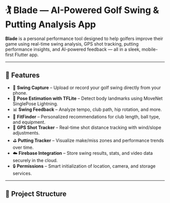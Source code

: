 # 🏌️ Blade — AI-Powered Golf Swing & Putting Analysis App

**Blade** is a personal performance tool designed to help golfers improve their game using real-time swing analysis, GPS shot tracking, putting performance insights, and AI-powered feedback — all in a sleek, mobile-first Flutter app.

---

## 🚀 Features

- 📸 **Swing Capture** – Upload or record your golf swing directly from your phone.
- 🧠 **Pose Estimation with TFLite** – Detect body landmarks using MoveNet SinglePose Lightning.
- 📊 **Swing Feedback** – Analyze tempo, club path, hip rotation, and more.
- 📏 **FitFinder** – Personalized recommendations for club length, ball type, and equipment.
- 📍 **GPS Shot Tracker** – Real-time shot distance tracking with wind/slope adjustments.
- ⛳ **Putting Tracker** – Visualize make/miss zones and performance trends over time.
- ☁️ **Firebase Integration** – Store swing results, stats, and video data securely in the cloud.
- 🔒 **Permissions** – Smart initialization of location, camera, and storage services.

---

## 🧱 Project Structure

